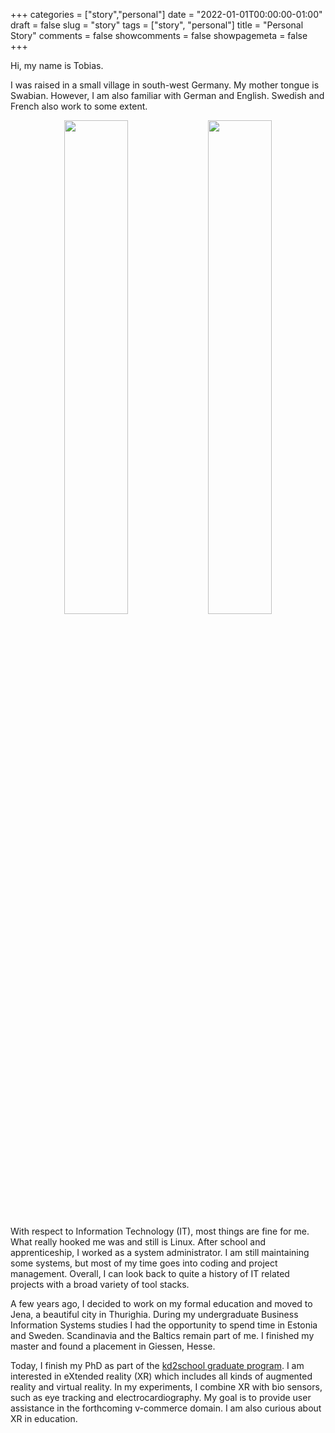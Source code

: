 +++
categories = ["story","personal"]
date = "2022-01-01T00:00:00-01:00"
draft = false
slug = "story"
tags = ["story", "personal"]
title = "Personal Story"
comments = false
showcomments = false
showpagemeta = false
+++

Hi, my name is Tobias. 

I was raised in a small village in south-west Germany. 
My mother tongue is Swabian. 
However, I am also familiar with German and English. 
Swedish and French also work to some extent.

<center>
    <img src="img/me_berlin.png" width="45%">
    <img src="img/me_leipzig.png" width="45%">
</center>

With respect to Information Technology (IT), most things are fine for me. 
What really hooked me was and still is Linux.
After school and apprenticeship, I worked as a system administrator.
I am still maintaining some systems, but most of my time goes into coding and project management.
Overall, I can look back to quite a history of IT related projects with a broad variety of tool stacks.

A few years ago, I decided to work on my formal education and moved to Jena, a beautiful city in Thurighia.
During my undergraduate Business Information Systems studies I had the opportunity to spend time in Estonia and Sweden.
Scandinavia and the Baltics remain part of me.
I finished my master and found a placement in Giessen, Hesse.

Today, I finish my PhD as part of the [kd2school graduate program](https://www.kd2school.info).
I am interested in eXtended reality (XR) which includes all kinds of augmented reality and virtual reality.
In my experiments, I combine XR with bio sensors, such as eye tracking and electrocardiography.
My goal is to provide user assistance in the forthcoming v-commerce domain.
I am also curious about XR in education.
